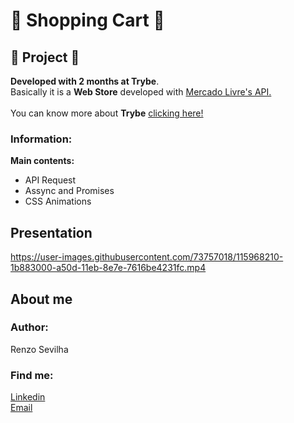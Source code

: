 # 🛒 Shopping Cart 🛒 
## 🎨 Project 🎨
__Developed with 2 months at Trybe__. 
</br>
Basically it is a __Web Store__ developed with [Mercado Livre's API.](https://api.mercadolibre.com/sites#json)
</br></br>
You can know more about __Trybe__ [clicking here!](https://www.betrybe.com/)
### Information:
__Main contents:__
* API Request
* Assync and Promises
* CSS Animations
## Presentation
https://user-images.githubusercontent.com/73757018/115968210-1b883000-a50d-11eb-8e7e-7616be4231fc.mp4
## About me
### Author:
Renzo Sevilha
### Find me:
[Linkedin](https://www.linkedin.com/in/renzo-sevilha/)
</br>
[Email](sevilharenzo@gmail.com)

